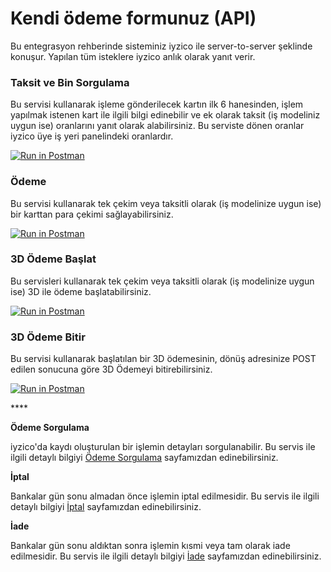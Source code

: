 # Kendi ödeme formunuz \(API\)

Bu entegrasyon rehberinde sisteminiz iyzico ile server-to-server şeklinde konuşur. Yapılan tüm isteklere iyzico anlık olarak yanıt verir. 

### **Taksit ve Bin Sorgulama**

Bu servisi kullanarak işleme gönderilecek kartın ilk 6 hanesinden, işlem yapılmak istenen kart ile ilgili bilgi edinebilir ve ek olarak taksit \(iş modeliniz uygun ise\) oranlarını yanıt olarak alabilirsiniz. Bu serviste dönen oranlar iyzico üye iş yeri panelindeki oranlardır.

[![Run in Postman](https://run.pstmn.io/button.svg)](https://app.getpostman.com/run-collection/07e3a5ce053078777766)

### **Ödeme**

Bu servisi kullanarak tek çekim veya taksitli olarak \(iş modelinize uygun ise\) bir karttan para çekimi sağlayabilirsiniz. 

[![Run in Postman](https://run.pstmn.io/button.svg)](https://app.getpostman.com/run-collection/92c400ddb66eb28f794d)

### **3D  Ödeme Başlat**

Bu servisleri kullanarak tek çekim veya taksitli olarak \(iş modelinize uygun ise\) 3D ile ödeme başlatabilirsiniz. 

[![Run in Postman](https://run.pstmn.io/button.svg)](https://app.getpostman.com/run-collection/5b1543edc8e322c94e62)

### **3D  Ödeme Bitir**

Bu servisi kullanarak başlatılan bir 3D ödemesinin, dönüş adresinize POST edilen sonucuna göre 3D Ödemeyi bitirebilirsiniz.

[![Run in Postman](https://run.pstmn.io/button.svg)](https://app.getpostman.com/run-collection/56e0c3b7584295f7677a)

\*\*\*\*

**Ödeme Sorgulama**

iyzico'da kaydı oluşturulan bir işlemin detayları sorgulanabilir. Bu servis ile ilgili detaylı bilgiyi [Ödeme Sorgulama](https://dev.iyzipay.com/tr/api/odeme-sorgulama) sayfamızdan edinebilirsiniz.

**İptal**

Bankalar gün sonu almadan önce işlemin iptal edilmesidir. Bu servis ile ilgili detaylı bilgiyi [İptal](https://dev.iyzipay.com/tr/api/iptal) sayfamızdan edinebilirsiniz.

**İade**

Bankalar gün sonu aldıktan sonra işlemin kısmi veya tam olarak iade edilmesidir. Bu servis ile ilgili detaylı bilgiyi [İade](https://dev.iyzipay.com/tr/api/iade) sayfamızdan edinebilirsiniz.

